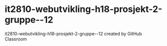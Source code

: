 # it2810-webutvikling-h18-prosjekt-2-gruppe--12
it2810-webutvikling-h18-prosjekt-2-gruppe--12 created by GitHub Classroom
